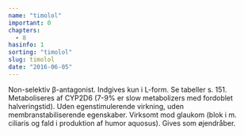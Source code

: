 ```yaml
---
name: "timolol"
important: 0
chapters:  
  - 8
hasinfo: 1
sorting: "timolol"
slug: timolol
date: "2016-06-05"
---
```


Non-selektiv β-antagonist. Indgives kun i L-form. Se tabeller s. 151. Metaboliseres af CYP2D6 (7-9% er slow metabolizers med fordoblet halveringstid). Uden egenstimulerende virkning, uden membranstabiliserende egenskaber. Virksomt mod glaukom (blok i m. ciliaris og fald i produktion af humor aquosus). Gives som øjendråber.
